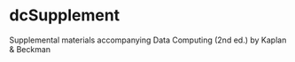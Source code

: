 # dcSupplement
Supplemental materials accompanying Data Computing (2nd ed.) by Kaplan &amp; Beckman
